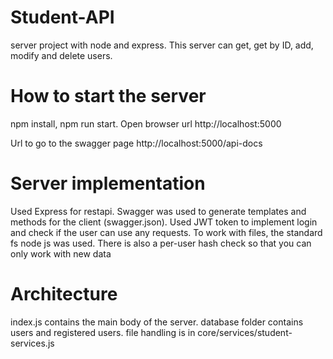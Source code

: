 # Student-API 

server project with node and express. This server can get, get by ID, add, modify and delete users. 

# How to start the server

<p>npm install, npm run start. Open browser url http://localhost:5000 </p>
<p>Url to go to the swagger page http://localhost:5000/api-docs </p>

# Server implementation

Used Express for restapi. Swagger was used to generate templates and methods for the client (swagger.json). Used JWT token to implement login and check if the user can use any requests. To work with files, the standard fs node js was used. There is also a per-user hash check so that you can only work with new data

# Architecture

index.js contains the main body of the server. database folder contains users and registered users. file handling is in core/services/student-services.js
